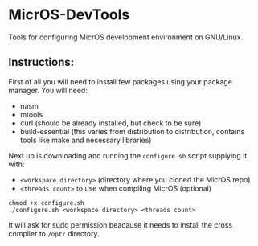 # MicrOS-DevTools
Tools for configuring MicrOS development environment on GNU/Linux.

## Instructions:
First of all you will need to install few packages using your package manager.
You will need:
- nasm
- mtools
- curl (should be already installed, but check to be sure)
- build-essential (this varies from distribution to distribution, contains tools like make and necessary libraries)

Next up is downloading and running the `configure.sh` script supplying it with:
- `<workspace directory>` (directory where you cloned the MicrOS repo)
- `<threads count>` to use when compiling MicrOS (optional)
```
chmod +x configure.sh
./configure.sh <workspace directory> <threads count>
```
It will ask for sudo permission beacause it needs to install the cross complier to `/opt/` directory.
